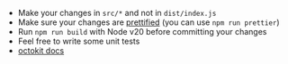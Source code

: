 -   Make your changes in `src/*` and not in `dist/index.js`
-   Make sure your changes are [prettified](https://prettier.io/) (you can use `npm run prettier`)
-   Run `npm run build` with Node v20 before committing your changes
-   Feel free to write some unit tests
-   [octokit docs](https://octokit.github.io/rest.js/v21/#usage)
